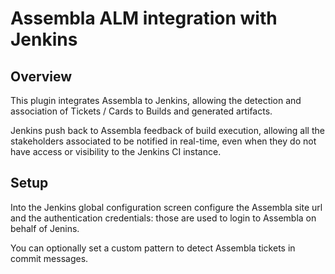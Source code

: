 Assembla ALM integration with Jenkins
=====================================

Overview
--------
This plugin integrates Assembla to Jenkins, allowing the detection and 
association of Tickets / Cards to Builds and generated artifacts.

Jenkins push back to Assembla feedback of build execution, allowing
all the stakeholders associated to be notified in real-time, even when
they do not have access or visibility to the Jenkins CI instance.

Setup
-----
Into the Jenkins global configuration screen configure the Assembla site 
url and the authentication credentials: those are used to login to Assembla
on behalf of Jenins.

You can optionally set a custom pattern to detect Assembla tickets in commit messages.
